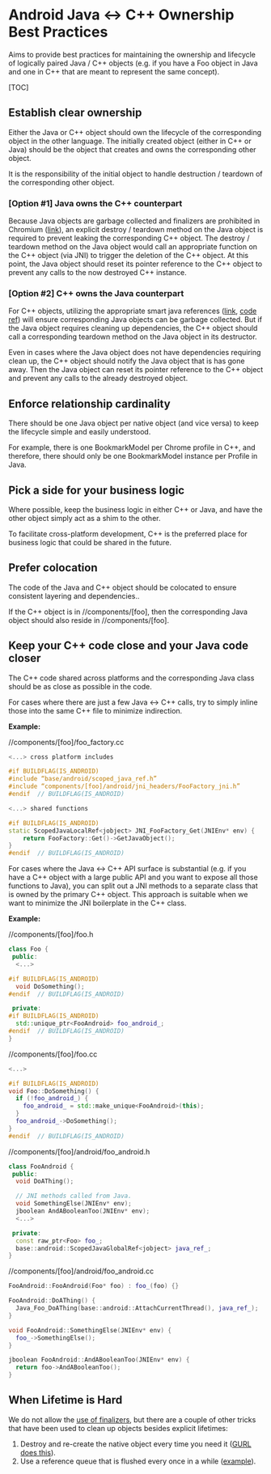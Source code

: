 # Android Java <-> C++ Ownership Best Practices

Aims to provide best practices for maintaining the ownership and lifecycle of
logically paired Java / C++ objects (e.g. if you have a Foo object in Java and
one in C++ that are meant to represent the same concept).

[TOC]

## Establish clear ownership
Either the Java or C++ object should own the lifecycle of the corresponding
object in the other language. The initially created object (either in C++ or
Java) should be the object that creates and owns the corresponding other
object.

It is the responsibility of the initial object to handle destruction / teardown
of the corresponding other object.

### [Option #1] Java owns the C++ counterpart
Because Java objects are garbage collected and finalizers are prohibited in
Chromium ([link](/styleguide/java/java.md#finalizers)), an explicit
destroy / teardown method on the Java object is required to prevent leaking the
corresponding C++ object. The destroy / teardown method on the Java object
would call an appropriate function on the C++ object (via JNI) to trigger the
deletion of the C++ object. At this point, the Java object should reset its
pointer reference to the C++ object to prevent any calls to the now destroyed
C++ instance.

### [Option #2] C++ owns the Java counterpart
For C++ objects, utilizing the appropriate smart java references
([link](/base/android/jni_generator/README.md#java-objects-and-garbage-collection),
[code ref](/base/android/scoped_java_ref.h)) will ensure corresponding Java
objects can be garbage collected. But if the Java object requires cleaning up
dependencies, the C++ object should call a corresponding teardown method on the
Java object in its destructor.

Even in cases where the Java object does not have dependencies requiring clean
up, the C++ object should notify the Java object that is has gone away. Then the
Java object can reset its pointer reference to the C++ object and prevent any
calls to the already destroyed object.

## Enforce relationship cardinality
There should be one Java object per native object (and vice versa) to keep the
lifecycle simple and easily understood.

For example, there is one BookmarkModel per Chrome profile in C++, and
therefore, there should only be one BookmarkModel instance per Profile in Java.

## Pick a side for your business logic
Where possible, keep the business logic in either C++ or Java, and have the
other object simply act as a shim to the other.

To facilitate cross-platform development, C++ is the preferred place for
business logic that could be shared in the future.

## Prefer colocation
The code of the Java and C++ object should be colocated to ensure consistent
layering and dependencies..

If the C++ object is in //components/[foo], then the corresponding Java object
should also reside in //components/[foo].

## Keep your C++ code close and your Java code closer
The C++ code shared across platforms and the corresponding Java class should be
as close as possible in the code.

For cases where there are just a few Java <-> C++ calls, try to simply inline
those into the same C++ file to minimize indirection.

**Example:**

//components/[foo]/foo_factory.cc
```c++
<...> cross platform includes

#if BUILDFLAG(IS_ANDROID)
#include “base/android/scoped_java_ref.h”
#include “components/[foo]/android/jni_headers/FooFactory_jni.h”
#endif  // BUILDFLAG(IS_ANDROID)

<...> shared functions

#if BUILDFLAG(IS_ANDROID)
static ScopedJavaLocalRef<jobject> JNI_FooFactory_Get(JNIEnv* env) {
    return FooFactory::Get()->GetJavaObject();
}
#endif  // BUILDFLAG(IS_ANDROID)
```

For cases where the Java <-> C++ API surface is substantial (e.g. if you have a
C++ object with a large public API and you want to expose all those functions to
Java), you can split out a JNI methods to a separate class that is owned by the
primary C++ object. This approach is suitable when we want to minimize the JNI
boilerplate in the C++ class.

**Example:**

//components/[foo]/foo.h
```c++
class Foo {
 public:
  <...>

#if BUILDFLAG(IS_ANDROID)
  void DoSomething();
#endif  // BUILDFLAG(IS_ANDROID)

 private:
#if BUILDFLAG(IS_ANDROID)
  std::unique_ptr<FooAndroid> foo_android_;
#endif  // BUILDFLAG(IS_ANDROID)
}
```

//components/[foo]/foo.cc
```c++
<...>

#if BUILDFLAG(IS_ANDROID)
void Foo::DoSomething() {
  if (!foo_android_) {
    foo_android_ = std::make_unique<FooAndroid>(this);
  }
  foo_android_->DoSomething();
}
#endif  // BUILDFLAG(IS_ANDROID)
```

//components/[foo]/android/foo_android.h
```c++
class FooAndroid {
 public:
  void DoAThing();

  // JNI methods called from Java.
  void SomethingElse(JNIEnv* env);
  jboolean AndABooleanToo(JNIEnv* env);
  <...>

 private:
  const raw_ptr<Foo> foo_;
  base::android::ScopedJavaGlobalRef<jobject> java_ref_;
}
```

//components/[foo]/android/foo_android.cc
```c++
FooAndroid::FooAndroid(Foo* foo) : foo_(foo) {}

FooAndroid::DoAThing() {
  Java_Foo_DoAThing(base::android::AttachCurrentThread(), java_ref_);
}

void FooAndroid::SomethingElse(JNIEnv* env) {
  foo_->SomethingElse();
}

jboolean FooAndroid::AndABooleanToo(JNIEnv* env) {
  return foo->AndABooleanToo();
}
```

## When Lifetime is Hard
We do not allow the [use of finalizers](/styleguide/java/java.md#Finalizers),
but there are a couple of other tricks that have been used to clean up objects
besides explicit lifetimes:
1. Destroy and re-create the native object every time you need it
   ([GURL does this](/url/android/java/src/org/chromium/url/Parsed.java)).
2. Use a reference queue that is flushed every once in a while
   ([example](https://source.chromium.org/search?q=symbol:TaskRunnerImpl.destroyGarbageCollectedTaskRunners)).
